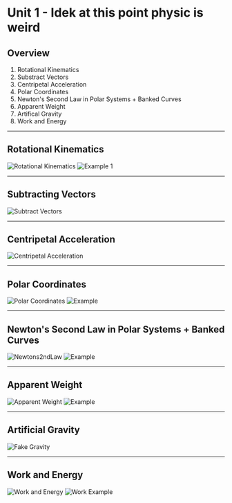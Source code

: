 # Unit 1 - Idek at this point physic is weird

## Overview

1. Rotational Kinematics
2. Substract Vectors
3. Centripetal Acceleration
4. Polar Coordinates
5. Newton's Second Law in Polar Systems + Banked Curves
6. Apparent Weight
7. Artifical Gravity
8. Work and Energy

---

## Rotational Kinematics

![Rotational Kinematics](images/1.1_0_Rotational_Kinematics.jpg)
![Example 1](images/1.1_1_Example.jpg)

---

## Subtracting Vectors

![Subtract Vectors](images/1.2_How_to_Subtract_Vectors.jpg)

---

## Centripetal Acceleration

![Centripetal Acceleration](images/1.3_0_Centripetal_Acceleration.jpg)

---

## Polar Coordinates

![Polar Coordinates](images/1.4_0_Polar_Coordinates.jpg)
![Example](images/1.4_1_Example.jpg)

---

## Newton's Second Law in Polar Systems + Banked Curves

![Newtons2ndLaw](images/1.5%200%20Newton_s%20Second%20Law%20in%20Polar%20Systems%20%2B%20Banked%20Curve.jpg)
![Example](images/1.5_1_Banked_Curve.jpg)

---

## Apparent Weight

![Apparent Weight](images/1.6_0_Apparent_Weight.jpg)
![Example](images/1.6_1_Roller_Coaster_Example.jpg)

---

## Artificial Gravity

![Fake Gravity](images/1.7_Artificial_Gravity.jpg)

---

## Work and Energy

![Work and Energy](images/1.8_0_Work___Energy.jpg)
![Work Example](images/1.8_1_Example_For_Work___Energy.jpg)
